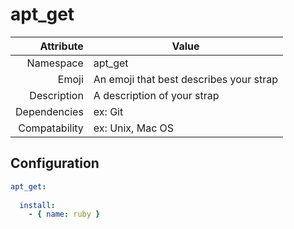 # apt_get

| Attribute     | Value                                     |
|--------------:|-------------------------------------------|
| Namespace     | apt_get                          |
| Emoji         | An emoji that best describes your strap   |
| Description   | A description of your strap               |
| Dependencies  | ex: Git                                   |
| Compatability | ex: Unix, Mac OS                          |

## Configuration

```yml
apt_get:
  
  install:
    - { name: ruby }
```
